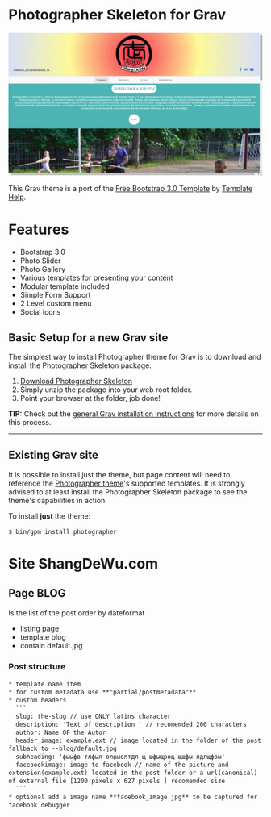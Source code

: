 # Photographer Skeleton for Grav

![Photographer](assets/readme_1.png)

This Grav theme is a port of the [Free Bootstrap 3.0 Template](http://livedemo00.template-help.com/wt_bootstrap_free_sample/index.html) by [Template Help](http://template-help.com/).

# Features

* Bootstrap 3.0
* Photo Slider
* Photo Gallery
* Various templates for presenting your content
* Modular template included
* Simple Form Support
* 2 Level custom menu
* Social Icons

## Basic Setup for a new Grav site

The simplest way to install Photographer theme for Grav is to download and install the Photographer Skeleton package:

1. [Download Photographer Skeleton](http://getgrav.org/downloads/skeletons#extras)
2. Simply unzip the package into your web root folder.
3. Point your browser at the folder, job done!

**TIP:** Check out the [general Grav installation instructions](http://learn.getgrav.org/basics/installation) for more details on this process.

---

## Existing Grav site

It is possible to install just the theme, but page content will need to reference the [Photographer theme](https://github.com/getgrav/grav-theme-photographer)'s supported templates.  It is strongly advised to at least install the Photographer Skeleton package to see the theme's capabilities in action.

To install  **just** the theme:

```
$ bin/gpm install photographer
```
# Site ShangDeWu.com

## Page BLOG
  Is the list of the post order by dateformat
  * listing page
  * template blog
  * contain default.jpg
  ### Post structure
    * template name item
    * for custom metadata use **"partial/postmetadata"**
    * custom headers
      ```
      slug: the-slug // use ONLY latins character
      description: 'Text of description ' // recomemded 200 characters
      author: Name OF the Autor
      header_image: example.ext // image located in the folder of the post fallback to --blog/default.jpg
      subheading: 'фыыфв тлфыл олфыолтдл щ шфыщрощ щшфы лдлщфоы'
      facebookimage: image-to-facebook // name of the picture and extension(example.ext) located in the post folder or a url(canonical) of external file [1200 pixels x 627 pixels ] recomemded size
      ```
    * optional add a image name **facebook_image.jpg** to be captured for facebook debugger
